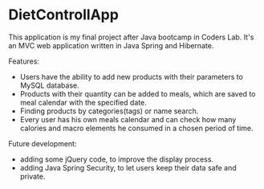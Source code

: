 # DietControllApp
This application is my final project after Java bootcamp in Coders Lab.
It's an MVC web application written in Java Spring and Hibernate.

Features:
- Users have the ability to add new products with their parameters to MySQL database.
- Products with their quantity can be added to meals, which are saved to meal calendar with the specified date.
- Finding products by categories(tags) or name search.
- Every user has his own meals calendar and can check how many calories and macro elements he consumed in a chosen period of time.

Future development:
- adding some jQuery code, to improve the display process.
- adding Java Spring Security, to let users keep their data safe and private.
